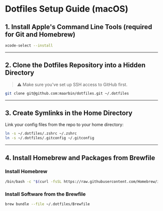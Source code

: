 # Dotfiles Setup Guide (macOS)

## 1. Install Apple's Command Line Tools (required for Git and Homebrew)

```bash
xcode-select --install
```

---

## 2. Clone the Dotfiles Repository into a Hidden Directory

> ⚠️ Make sure you've set up SSH access to GitHub first.

```bash
git clone git@github.com:maarbin/dotfiles.git ~/.dotfiles
```

---

## 3. Create Symlinks in the Home Directory

Link your config files from the repo to your home directory:

```bash
ln -s ~/.dotfiles/.zshrc ~/.zshrc
ln -s ~/.dotfiles/.gitconfig ~/.gitconfig
```

---

## 4. Install Homebrew and Packages from Brewfile

### Install Homebrew

```bash
/bin/bash -c "$(curl -fsSL https://raw.githubusercontent.com/Homebrew/install/HEAD/install.sh)"
```

### Install Software from the Brewfile

```bash
brew bundle --file ~/.dotfiles/Brewfile
```


